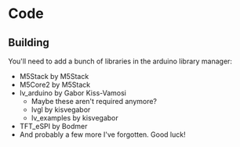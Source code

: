 # Code

## Building

You'll need to add a bunch of libraries in the arduino library manager:

* M5Stack by M5Stack
* M5Core2 by M5Stack
* lv_arduino by Gabor Kiss-Vamosi
  * Maybe these aren't required anymore?
  * lvgl by kisvegabor
  * lv_examples by kisvegabor
* TFT_eSPI by Bodmer
* And probably a few more I've forgotten. Good luck!